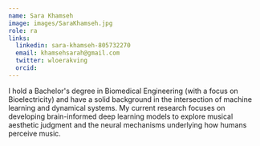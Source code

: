 ```yaml
---
name: Sara Khamseh
image: images/SaraKhamseh.jpg
role: ra
links:
  linkedin: sara-khamseh-805732270
  email: khamsehsarah@gmail.com
  twitter: wloerakving
  orcid: 
---
```

I hold a Bachelor's degree in Biomedical Engineering (with a focus on Bioelectricity) and have a solid background in the intersection of machine learning and dynamical systems. My current research focuses on developing brain-informed deep learning models to explore musical aesthetic judgment and the neural mechanisms underlying how humans perceive music.